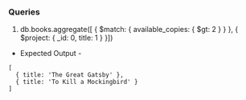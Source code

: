 ### Queries

1. db.books.aggregate([ { $match: { available_copies: { $gt: 2 } } }, { $project: { _id: 0, title: 1 } }])

- Expected Output -

```
[
  { title: 'The Great Gatsby' },
  { title: 'To Kill a Mockingbird' }
]
```
